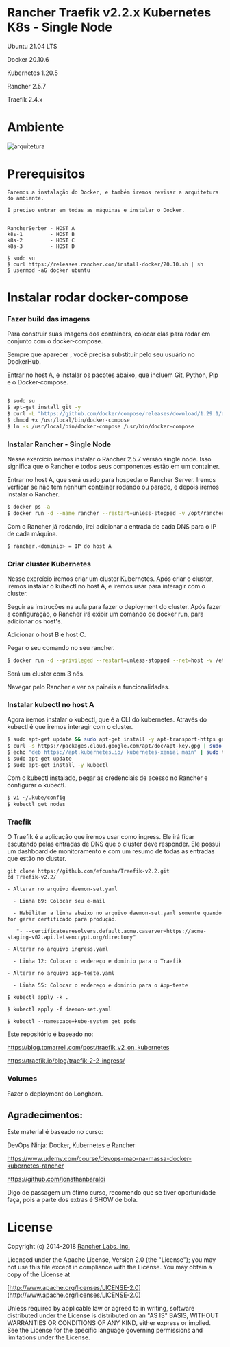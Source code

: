 
# Rancher Traefik v2.2.x Kubernetes K8s - Single Node

Ubuntu 21.04 LTS

Docker 20.10.6

Kubernetes 1.20.5

Rancher 2.5.7

Traefik 2.4.x

# Ambiente

![arquitetura](https://user-images.githubusercontent.com/52961166/116088850-3fb05200-a670-11eb-8984-22dd6b6bfd68.png)


# Prerequisitos
	
	Faremos a instalação do Docker, e também iremos revisar a arquitetura do ambiente.

	É preciso entrar em todas as máquinas e instalar o Docker.

```ssh

RancherSerber - HOST A
k8s-1         - HOST B
k8s-2         - HOST C
k8s-3         - HOST D

$ sudo su
$ curl https://releases.rancher.com/install-docker/20.10.sh | sh
$ usermod -aG docker ubuntu
```
# Instalar rodar docker-compose

### Fazer build das imagens

Para construir suas imagens dos containers, colocar elas para rodar em conjunto com o docker-compose. 

Sempre que aparecer <dockerhub-user>, você precisa substituir pelo seu usuário no DockerHub.

Entrar no host A, e instalar os pacotes abaixo, que incluem Git, Python, Pip e o Docker-compose.

```sh

$ sudo su
$ apt-get install git -y
$ curl -L "https://github.com/docker/compose/releases/download/1.29.1/docker-compose-$(uname -s)-$(uname -m)" -o /usr/local/bin/docker-compose
$ chmod +x /usr/local/bin/docker-compose
$ ln -s /usr/local/bin/docker-compose /usr/bin/docker-compose
```

### Instalar Rancher - Single Node

Nesse exercício iremos instalar o Rancher 2.5.7 versão single node. Isso significa que o Rancher e todos seus componentes estão em um container. 

Entrar no host A, que será usado para hospedar o Rancher Server. Iremos verficar se não tem nenhum container rodando ou parado, e depois iremos instalar o Rancher.

```sh
$ docker ps -a
$ docker run -d --name rancher --restart=unless-stopped -v /opt/rancher:/var/lib/rancher  -p 80:80 -p 443:443 --privileged rancher/rancher:stable
```

Com o Rancher já rodando, irei adicionar a entrada de cada DNS para o IP de cada máquina.

```sh
$ rancher.<dominio> = IP do host A
```

### Criar cluster Kubernetes

Nesse exercício iremos criar um cluster Kubernetes. Após criar o cluster, iremos instalar o kubectl no host A, e iremos usar para interagir com o cluster.

Seguir as instruções na aula para fazer o deployment do cluster.
Após fazer a configuração, o Rancher irá exibir um comando de docker run, para adicionar os host's.

Adicionar o host B e host C. 

Pegar o seu comando no seu rancher.

```sh
$ docker run -d --privileged --restart=unless-stopped --net=host -v /etc/kubernetes:/etc/kubernetes -v /var/run:/var/run rancher/rancher-agent:v2.2.8 --server https://rancher.dev-ops-ninja.com --token 8xf5r2ttrvvqcxdhwsbx9cvb7s9wgwdmgfbmzr4mt7smjbg4jgj292 --ca-checksum 61ac25d1c389b26c5c9acd98a1c167dbfb394c6c1c3019d855901704d8bae282 --node-name k8s-1 --etcd --controlplane --worker
```

Será um cluster com 3 nós.

Navegar pelo Rancher e ver os painéis e funcionalidades.

### Instalar kubectl no host A

Agora iremos instalar o kubectl, que é a CLI do kubernetes. Através do kubectl é que iremos interagir com o cluster.

```sh
$ sudo apt-get update && sudo apt-get install -y apt-transport-https gnupg2
$ curl -s https://packages.cloud.google.com/apt/doc/apt-key.gpg | sudo apt-key add -
$ echo "deb https://apt.kubernetes.io/ kubernetes-xenial main" | sudo tee -a /etc/apt/sources.list.d/kubernetes.list
$ sudo apt-get update
$ sudo apt-get install -y kubectl
```

Com o kubectl instalado, pegar as credenciais de acesso no Rancher e configurar o kubectl.

```sh
$ vi ~/.kube/config
$ kubectl get nodes
```

### Traefik 

O Traefik é a aplicação que iremos usar como ingress. Ele irá ficar escutando pelas entradas de DNS que o cluster deve responder. Ele possui um dashboard de  monitoramento e com um resumo de todas as entradas que estão no cluster.

```ssh
git clone https://github.com/efcunha/Traefik-v2.2.git
cd Traefik-v2.2/

- Alterar no arquivo daemon-set.yaml

  - Linha 69: Colocar seu e-mail

  - Habilitar a linha abaixo no arquivo daemon-set.yaml somente quando for gerar certificado para produção.

   "- --certificatesresolvers.default.acme.caserver=https://acme-staging-v02.api.letsencrypt.org/directory"

- Alterar no arquivo ingress.yaml

  - Linha 12: Colocar o endereço e dominio para o Traefik

- Alterar no arquivo app-teste.yaml  
  
  - Linha 55: Colocar o endereço e dominio para o App-teste
```
```ssh
$ kubectl apply -k .

$ kubectl apply -f daemon-set.yaml

$ kubectl --namespace=kube-system get pods
```
Este repositório é baseado no:

https://blog.tomarrell.com/post/traefik_v2_on_kubernetes

https://traefik.io/blog/traefik-2-2-ingress/


### Volumes

Fazer o deployment do Longhorn.

## Agradecimentos:

Este material é baseado no curso:

DevOps Ninja: Docker, Kubernetes e Rancher

https://www.udemy.com/course/devops-mao-na-massa-docker-kubernetes-rancher

https://github.com/jonathanbaraldi

Digo de passagem um ótimo curso, recomendo que se tiver oportunidade faça, pois a parte dos extras é SHOW de bola.

# License

Copyright (c) 2014-2018 [Rancher Labs, Inc.](http://rancher.com)

Licensed under the Apache License, Version 2.0 (the "License");
you may not use this file except in compliance with the License.
You may obtain a copy of the License at

[http://www.apache.org/licenses/LICENSE-2.0](http://www.apache.org/licenses/LICENSE-2.0)

Unless required by applicable law or agreed to in writing, software
distributed under the License is distributed on an "AS IS" BASIS,
WITHOUT WARRANTIES OR CONDITIONS OF ANY KIND, either express or implied.
See the License for the specific language governing permissions and
limitations under the License.
